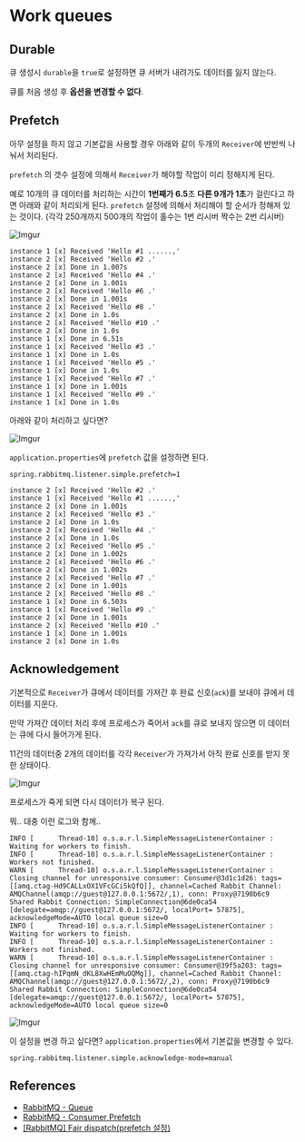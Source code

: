 # Work queues

## Durable

큐 생성시 `durable`을 `true`로 설정하면 큐 서버가 내려가도 데이터를 잃지 않는다.

큐를 처음 생성 후 **옵션을 변경할 수 없다**.

## Prefetch

아무 설정을 하지 않고 기본값을 사용할 경우 아래와 같이 두개의 `Receiver`에 반반씩 나눠서 처리된다.

`prefetch` 의 갯수 설정에 의해서 `Receiver`가 해야할 작업이 미리 정해지게 된다. 

예로 10개의 큐 데이터를 처리하는 시간이 **1번째가 6.5**초 **다른 9개가 1초**가 걸린다고 하면 아래와 같이 처리되게 된다. `prefetch` 설정에 의해서 처리해야 할 순서가 정해져 있는 것이다. (각각 250개까지 500개의 작업이 홀수는 1번 리시버 짝수는 2번 리시버)

![Imgur](https://i.imgur.com/wxqGFi8.png)

```
instance 1 [x] Received 'Hello #1 ......,'
instance 2 [x] Received 'Hello #2 .'
instance 2 [x] Done in 1.007s
instance 2 [x] Received 'Hello #4 .'
instance 2 [x] Done in 1.001s
instance 2 [x] Received 'Hello #6 .'
instance 2 [x] Done in 1.001s
instance 2 [x] Received 'Hello #8 .'
instance 2 [x] Done in 1.0s
instance 2 [x] Received 'Hello #10 .'
instance 2 [x] Done in 1.0s
instance 1 [x] Done in 6.51s
instance 1 [x] Received 'Hello #3 .'
instance 1 [x] Done in 1.0s
instance 1 [x] Received 'Hello #5 .'
instance 1 [x] Done in 1.0s
instance 1 [x] Received 'Hello #7 .'
instance 1 [x] Done in 1.001s
instance 1 [x] Received 'Hello #9 .'
instance 1 [x] Done in 1.0s
```

아래와 같이 처리하고 싶다면?

![Imgur](https://i.imgur.com/ykRHMQI.png)

`application.properties`에 `prefetch` 값을 설정하면 된다.

```properties
spring.rabbitmq.listener.simple.prefetch=1
```

```
instance 2 [x] Received 'Hello #2 .'
instance 1 [x] Received 'Hello #1 ......,'
instance 2 [x] Done in 1.001s
instance 2 [x] Received 'Hello #3 .'
instance 2 [x] Done in 1.0s
instance 2 [x] Received 'Hello #4 .'
instance 2 [x] Done in 1.0s
instance 2 [x] Received 'Hello #5 .'
instance 2 [x] Done in 1.002s
instance 2 [x] Received 'Hello #6 .'
instance 2 [x] Done in 1.002s
instance 2 [x] Received 'Hello #7 .'
instance 2 [x] Done in 1.001s
instance 2 [x] Received 'Hello #8 .'
instance 1 [x] Done in 6.503s
instance 1 [x] Received 'Hello #9 .'
instance 2 [x] Done in 1.001s
instance 2 [x] Received 'Hello #10 .'
instance 1 [x] Done in 1.001s
instance 2 [x] Done in 1.0s
```

## Acknowledgement

기본적으로 `Receiver`가 큐에서 데이터를 가져간 후 완료 신호(`ack`)를 보내야 큐에서 데이터를 지운다.

만약 가져간 데이터 처리 후에 프로세스가 죽어서 `ack`를 큐로 보내지 않으면 이 데이터는 큐에 다시 들어가게 된다.

11건의 데이터중 2개의 데이터를 각각 `Receiver`가 가져가서 아직 완료 신호를 받지 못한 상태이다.

![Imgur](https://i.imgur.com/75vFQH1.png)

프로세스가 죽게 되면 다시 데이터가 복구 된다.

뭐.. 대충 이런 로그와 함께..

```
INFO [      Thread-10] o.s.a.r.l.SimpleMessageListenerContainer : Waiting for workers to finish.
INFO [      Thread-10] o.s.a.r.l.SimpleMessageListenerContainer : Workers not finished.
WARN [      Thread-10] o.s.a.r.l.SimpleMessageListenerContainer : Closing channel for unresponsive consumer: Consumer@3d1c1d26: tags=[[amq.ctag-Hd9CALLxOX1VFcGCi5kQfQ]], channel=Cached Rabbit Channel: AMQChannel(amqp://guest@127.0.0.1:5672/,1), conn: Proxy@7190b6c9 Shared Rabbit Connection: SimpleConnection@6de0ca54 [delegate=amqp://guest@127.0.0.1:5672/, localPort= 57875], acknowledgeMode=AUTO local queue size=0
INFO [      Thread-10] o.s.a.r.l.SimpleMessageListenerContainer : Waiting for workers to finish.
INFO [      Thread-10] o.s.a.r.l.SimpleMessageListenerContainer : Workers not finished.
WARN [      Thread-10] o.s.a.r.l.SimpleMessageListenerContainer : Closing channel for unresponsive consumer: Consumer@39f5a203: tags=[[amq.ctag-hIPqmN_dKL8XwHEmMuOQMg]], channel=Cached Rabbit Channel: AMQChannel(amqp://guest@127.0.0.1:5672/,2), conn: Proxy@7190b6c9 Shared Rabbit Connection: SimpleConnection@6de0ca54 [delegate=amqp://guest@127.0.0.1:5672/, localPort= 57875], acknowledgeMode=AUTO local queue size=0
```

![Imgur](https://i.imgur.com/BcdYCLQ.png)

이 설정을 변경 하고 싶다면? `application.properties`에서 기본값을 변경할 수 있다.

```properties
spring.rabbitmq.listener.simple.acknowledge-mode=manual
```

## References

* [RabbitMQ - Queue](https://www.rabbitmq.com/queues.html)
* [RabbitMQ - Consumer Prefetch](https://www.rabbitmq.com/consumer-prefetch.html)
* [[RabbitMQ] Fair dispatch(prefetch 설정)](https://teragoon.wordpress.com/2012/01/27/fair-dispatchprefetch-%EC%84%A4%EC%A0%95/)